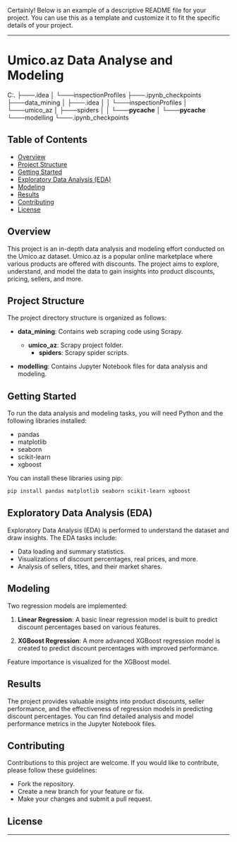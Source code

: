 Certainly! Below is an example of a descriptive README file for your project. You can use this as a template and customize it to fit the specific details of your project.

---

# Umico.az Data Analyse and Modeling
C:.
├───.idea
│   └───inspectionProfiles
├───.ipynb_checkpoints
├───data_mining
│   ├───.idea
│   │   └───inspectionProfiles
│   └───umico_az
│       ├───spiders
│       │   └───__pycache__
│       └───__pycache__
└───modelling
    └───.ipynb_checkpoints
## Table of Contents

- [Overview](#overview)
- [Project Structure](#project-structure)
- [Getting Started](#getting-started)
- [Exploratory Data Analysis (EDA)](#exploratory-data-analysis-eda)
- [Modeling](#modeling)
- [Results](#results)
- [Contributing](#contributing)
- [License](#license)

## Overview

This project is an in-depth data analysis and modeling effort conducted on the Umico.az dataset. Umico.az is a popular online marketplace where various products are offered with discounts. The project aims to explore, understand, and model the data to gain insights into product discounts, pricing, sellers, and more.

## Project Structure

The project directory structure is organized as follows:

- **data_mining**: Contains web scraping code using Scrapy.
  - **umico_az**: Scrapy project folder.
    - **spiders**: Scrapy spider scripts.

- **modelling**: Contains Jupyter Notebook files for data analysis and modeling.

## Getting Started

To run the data analysis and modeling tasks, you will need Python and the following libraries installed:

- pandas
- matplotlib
- seaborn
- scikit-learn
- xgboost

You can install these libraries using pip:

```bash
pip install pandas matplotlib seaborn scikit-learn xgboost
```

## Exploratory Data Analysis (EDA)

Exploratory Data Analysis (EDA) is performed to understand the dataset and draw insights. The EDA tasks include:

- Data loading and summary statistics.
- Visualizations of discount percentages, real prices, and more.
- Analysis of sellers, titles, and their market shares.

## Modeling

Two regression models are implemented:

1. **Linear Regression**: A basic linear regression model is built to predict discount percentages based on various features.

2. **XGBoost Regression**: A more advanced XGBoost regression model is created to predict discount percentages with improved performance.

Feature importance is visualized for the XGBoost model.

## Results

The project provides valuable insights into product discounts, seller performance, and the effectiveness of regression models in predicting discount percentages. You can find detailed analysis and model performance metrics in the Jupyter Notebook files.

## Contributing

Contributions to this project are welcome. If you would like to contribute, please follow these guidelines:

- Fork the repository.
- Create a new branch for your feature or fix.
- Make your changes and submit a pull request.

## License

---
